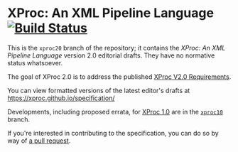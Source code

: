 XProc: An XML Pipeline Language [![Build Status](https://travis-ci.org/xproc/specification.svg?branch=xproc20)](https://travis-ci.org/xproc/specification)
===============================

This is the `xproc20` branch of the repository; it contains the
*XProc: An XML Pipeline Language* version 2.0 editorial drafts. They
have no normative status whatsoever.

The goal of XProc 2.0 is to address the published
[XProc V2.0 Requirements](http://www.w3.org/TR/xproc-v2-req/).

You can view formatted versions of the latest editor's drafts at
https://xproc.github.io/specification/

Developments, including proposed errata, for
[XProc 1.0](http://www.w3.org/TR/xproc/) are in
the [`xproc10`](../../tree/xproc10) branch.

If you're interested in contributing to the specification, you can
do so by way of [a pull request](https://help.github.com/articles/creating-a-pull-request).
